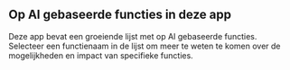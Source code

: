 ## Op AI gebaseerde functies in deze app

Deze app bevat een groeiende lijst met op AI gebaseerde functies. Selecteer een functienaam in de lijst om meer te weten te komen over de mogelijkheden en impact van specifieke functies.